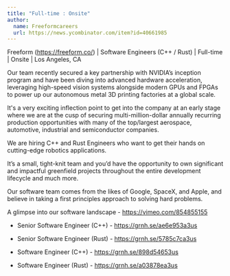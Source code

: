 ```yaml
---
title: "Full-time : Onsite"
author:
  name: Freeformcareers
  url: https://news.ycombinator.com/item?id=40661985
---
```

Freeform (<a href="https:&#x2F;&#x2F;freeform.co&#x2F;" rel="nofollow">https:&#x2F;&#x2F;freeform.co&#x2F;</a>) | Software Engineers (C++ &#x2F; Rust) | Full-time | Onsite | Los Angeles, CA

Our team recently secured a key partnership with NVIDIA’s inception program and have been diving into advanced hardware acceleration, leveraging high-speed vision systems alongside modern GPUs and FPGAs to power up our autonomous metal 3D printing factories at a global scale.

It&#x27;s a very exciting inflection point to get into the company at an early stage where we are at the cusp of securing multi-million-dollar annually recurring production opportunities with many of the top&#x2F;largest aerospace, automotive, industrial and semiconductor companies.

We are hiring C++ and Rust Engineers who want to get their hands on cutting-edge robotics applications.

It’s a small, tight-knit team and you’d have the opportunity to own significant and impactful greenfield projects throughout the entire development lifecycle and much more.

Our software team comes from the likes of Google, SpaceX, and Apple, and believe in taking a first principles approach to solving hard problems.

A glimpse into our software landscape - <a href="https:&#x2F;&#x2F;vimeo.com&#x2F;854855155" rel="nofollow">https:&#x2F;&#x2F;vimeo.com&#x2F;854855155</a>

+ Senior Software Engineer (C++) - <a href="https:&#x2F;&#x2F;grnh.se&#x2F;ae6e953a3us" rel="nofollow">https:&#x2F;&#x2F;grnh.se&#x2F;ae6e953a3us</a>

+ Senior Software Engineer (Rust) -  <a href="https:&#x2F;&#x2F;grnh.se&#x2F;5785c7ca3us" rel="nofollow">https:&#x2F;&#x2F;grnh.se&#x2F;5785c7ca3us</a>

+ Software Engineer (C++) - <a href="https:&#x2F;&#x2F;grnh.se&#x2F;898d54653us" rel="nofollow">https:&#x2F;&#x2F;grnh.se&#x2F;898d54653us</a>

+ Software Engineer (Rust) - <a href="https:&#x2F;&#x2F;grnh.se&#x2F;a03878ea3us" rel="nofollow">https:&#x2F;&#x2F;grnh.se&#x2F;a03878ea3us</a>
